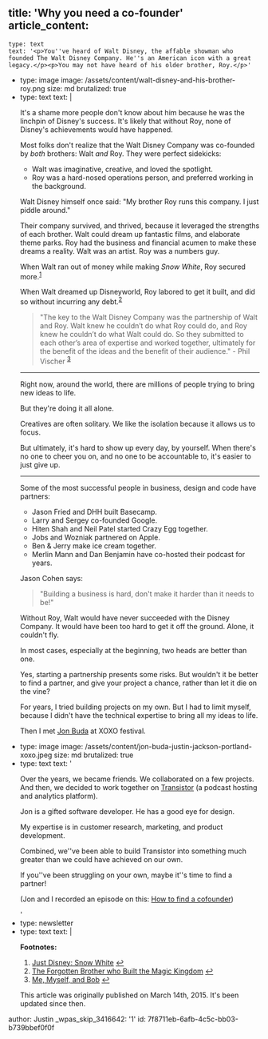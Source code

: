 title: 'Why you need a co-founder'
article_content:
  -
    type: text
    text: '<p>You''ve heard of Walt Disney, the affable showman who founded The Walt Disney Company. He''s an American icon with a great legacy.</p><p>You may not have heard of his older brother, Roy.</p>'
  -
    type: image
    image: /assets/content/walt-disney-and-his-brother-roy.png
    size: md
    brutalized: true
  -
    type: text
    text: |
      <p>It's a shame more people don't know about him because he was the linchpin of Disney's success. It's likely that without Roy, none of Disney's achievements would have happened.</p><p>Most folks don't realize that the Walt Disney Company was co-founded by <em>both</em> brothers: Walt <em>and</em> Roy. They were perfect sidekicks:</p><ul><li>Walt was imaginative, creative, and loved the spotlight.<br></li><li>Roy was a hard-nosed operations person, and preferred working in the background.<br></li></ul><p>Walt Disney himself once said: "My brother Roy runs this company. I just piddle around."</p><p>Their company survived, and thrived, because it leveraged the strengths of each brother. Walt could dream up fantastic films, and elaborate theme parks. Roy had the business and financial acumen to make these dreams a reality. Walt was an artist. Roy was a numbers guy.</p><p>When Walt ran out of money while making <em>Snow White</em>, Roy secured more.<sup><a href="#fn-1147-2">1</a></sup></p><p>When Walt dreamed up Disneyworld, Roy labored to get it built, and did so without incurring any debt.<sup><a href="#fn-1147-1">2</a></sup></p><blockquote><p>
        "The key to the Walt Disney Company was the partnership of Walt and Roy. Walt knew he couldn’t do what Roy could do, and Roy knew he couldn’t do what Walt could do. So they submitted to each other’s area of expertise and worked together, ultimately for the benefit of the ideas and the benefit of their audience." - Phil Vischer <sup><a href="#fn-1147-3">3</a></sup>
      </p></blockquote><hr><p>Right now, around the world, there are millions of people trying to bring new ideas to life.</p><p>But they're doing it all alone.</p><p>Creatives are often solitary. We like the isolation because it allows us to focus.</p><p>But ultimately, it's hard to show up every day, by yourself. When there's no one to cheer you on, and no one to be accountable to, it's easier to just give up.</p><hr><p>Some of the most successful people in business, design and code have partners:</p><ul><li>Jason Fried and DHH built Basecamp.<br></li><li>Larry and Sergey co-founded Google.<br></li><li>Hiten Shah and Neil Patel started Crazy Egg together.<br></li><li>Jobs and Wozniak partnered on Apple.<br></li><li>Ben &amp; Jerry make ice cream together.<br></li><li>Merlin Mann and Dan Benjamin have co-hosted their podcast for years.<br></li></ul><p>Jason Cohen says:</p><blockquote><p>"Building a business is hard, don't make it harder than it needs to be!"</p></blockquote><p>Without Roy, Walt would have never succeeded with the Disney Company. It would have been too hard to get it off the ground. Alone, it couldn't fly.</p><p>In most cases, especially at the beginning, two heads are better than one.</p><p>Yes, starting a partnership presents some risks. But wouldn't it be better to find a partner, and give your project a chance, rather than let it die on the vine?</p><p>For years, I tried building projects on my own. But I had to limit myself, because I didn't have the technical expertise to bring all my ideas to life.</p><p>Then I met <a href="https://jonbuda.com/">Jon Buda</a> at XOXO festival.</p>
  -
    type: image
    image: /assets/content/jon-buda-justin-jackson-portland-xoxo.jpeg
    size: md
    brutalized: true
  -
    type: text
    text: '<p>Over the years, we became friends. We collaborated on a few projects. And then, we decided to work together on <a href="https://transistor.fm/?via=justin">Transistor</a>&nbsp;(a podcast hosting and analytics platform).</p><p>Jon is a gifted software developer. He has a good eye for design.</p><p>My expertise is in customer research,&nbsp;marketing, and product development.</p><p>Combined, we''ve been able to build Transistor into something much greater than we could have achieved on our own.</p><p>If you''ve been struggling on your own, maybe it''s time to find a partner!</p><p>(Jon and I recorded an episode on this: <a href="https://saas.transistor.fm/episodes/finding-a-cofounder-you-want-to-work-with">How to find a cofounder</a>)</p>'
  -
    type: newsletter
  -
    type: text
    text: |
      <p><b>Footnotes:</b></p><ol><li>
      <a href="http://www.justdisney.com/Features/snow_white/">Just Disney: Snow White</a>&nbsp;<a href="#fnref-1147-2">↩</a>
      </li><li>
      <a href="http://www.mouseplanet.com/9562/The_Forgotten_Brother_Who_Built_a_Magic_Kingdom">The Forgotten Brother who Built the Magic Kingdom</a>&nbsp;<a href="#fnref-1147-1">↩</a>
      </li><li>
      <a href="http://www.cbn.com/spirituallife/churchandministry/Vischer_Excerpt0705.aspx">Me, Myself, and Bob</a>&nbsp;<a href="#fnref-1147-3">↩</a>
      </li></ol><p>This article was originally published on March 14th, 2015. It's been updated since then.</p>
author: Justin
_wpas_skip_3416642: '1'
id: 7f8711eb-6afb-4c5c-bb03-b739bbef0f0f
